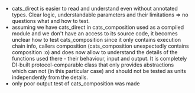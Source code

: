 - cats_direct is easier to read and understand even without annotated types. Clear logic, understandable parameters and their limitations => no questions what and how to test.
- assuming we have cats_direct in cats_composition used as a compiled module and we don't have an access to its source code, it becomes unclear how to test cats_composition since it only contains execution chain info, callers composition (cats_composition unexpectedly contains composition :o) and does now allow to understand the details of the functions used there - their behaviour, input and output. It is completely DI-built protocol-comparable class that only provides abstractions which can not (in this particular case) and should not be tested as units independently from the details.
- only poor output test of cats_composition was made
